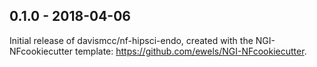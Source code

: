 
## 0.1.0 - 2018-04-06
Initial release of davismcc/nf-hipsci-endo, created with the NGI-NFcookiecutter template: https://github.com/ewels/NGI-NFcookiecutter.
